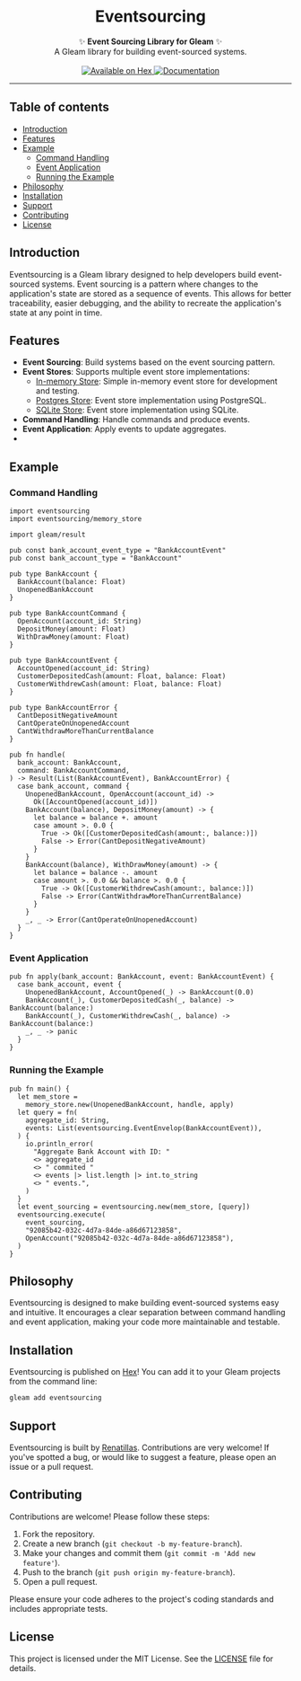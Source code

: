 <h1 align="center">Eventsourcing</h1>

<div align="center">
  ✨ <strong>Event Sourcing Library for Gleam</strong> ✨
</div>

<div align="center">
  A Gleam library for building event-sourced systems.
</div>

<br />

<div align="center">
  <a href="https://hex.pm/packages/eventsourcing">
    <img src="https://img.shields.io/hexpm/v/eventsourcing"
      alt="Available on Hex" />
  </a>
  <a href="https://hexdocs.pm/eventsourcing">
    <img src="https://img.shields.io/badge/hex-docs-ffaff3"
      alt="Documentation" />
  </a>
</div>

---

## Table of contents

- [Introduction](#introduction)
- [Features](#features)
- [Example](#example)
  - [Command Handling](#command-handling)
  - [Event Application](#event-application)
  - [Running the Example](#running-the-example)
- [Philosophy](#philosophy)
- [Installation](#installation)
- [Support](#support)
- [Contributing](#contributing)
- [License](#license)

## Introduction

Eventsourcing is a Gleam library designed to help developers build event-sourced systems. Event sourcing is a pattern where changes to the application's state are stored as a sequence of events. This allows for better traceability, easier debugging, and the ability to recreate the application's state at any point in time.

## Features

- **Event Sourcing**: Build systems based on the event sourcing pattern.
- **Event Stores**: Supports multiple event store implementations:
  - [In-memory Store](https://github.com/renatillas/eventsourcing_inmemory): Simple in-memory event store for development and testing.
  - [Postgres Store](https://github.com/renatillas/eventsourcing_postgres): Event store implementation using PostgreSQL.
  - [SQLite Store](https://github.com/renatillas/eventsourcing_sqlite): Event store implementation using SQLite.
- **Command Handling**: Handle commands and produce events.
- **Event Application**: Apply events to update aggregates.
- 
## Example

### Command Handling

```gleam
import eventsourcing
import eventsourcing/memory_store

import gleam/result

pub const bank_account_event_type = "BankAccountEvent"
pub const bank_account_type = "BankAccount"

pub type BankAccount {
  BankAccount(balance: Float)
  UnopenedBankAccount
}

pub type BankAccountCommand {
  OpenAccount(account_id: String)
  DepositMoney(amount: Float)
  WithDrawMoney(amount: Float)
}

pub type BankAccountEvent {
  AccountOpened(account_id: String)
  CustomerDepositedCash(amount: Float, balance: Float)
  CustomerWithdrewCash(amount: Float, balance: Float)
}

pub type BankAccountError {
  CantDepositNegativeAmount
  CantOperateOnUnopenedAccount
  CantWithdrawMoreThanCurrentBalance
}

pub fn handle(
  bank_account: BankAccount,
  command: BankAccountCommand,
) -> Result(List(BankAccountEvent), BankAccountError) {
  case bank_account, command {
    UnopenedBankAccount, OpenAccount(account_id) ->
      Ok([AccountOpened(account_id)])
    BankAccount(balance), DepositMoney(amount) -> {
      let balance = balance +. amount
      case amount >. 0.0 {
        True -> Ok([CustomerDepositedCash(amount:, balance:)])
        False -> Error(CantDepositNegativeAmount)
      }
    }
    BankAccount(balance), WithDrawMoney(amount) -> {
      let balance = balance -. amount
      case amount >. 0.0 && balance >. 0.0 {
        True -> Ok([CustomerWithdrewCash(amount:, balance:)])
        False -> Error(CantWithdrawMoreThanCurrentBalance)
      }
    }
    _, _ -> Error(CantOperateOnUnopenedAccount)
  }
}
```

### Event Application

```gleam
pub fn apply(bank_account: BankAccount, event: BankAccountEvent) {
  case bank_account, event {
    UnopenedBankAccount, AccountOpened(_) -> BankAccount(0.0)
    BankAccount(_), CustomerDepositedCash(_, balance) -> BankAccount(balance:)
    BankAccount(_), CustomerWithdrewCash(_, balance) -> BankAccount(balance:)
    _, _ -> panic
  }
}
```

### Running the Example

```gleam
pub fn main() {
  let mem_store =
    memory_store.new(UnopenedBankAccount, handle, apply)
  let query = fn(
    aggregate_id: String,
    events: List(eventsourcing.EventEnvelop(BankAccountEvent)),
  ) {
    io.println_error(
      "Aggregate Bank Account with ID: "
      <> aggregate_id
      <> " commited "
      <> events |> list.length |> int.to_string
      <> " events.",
    )
  }
  let event_sourcing = eventsourcing.new(mem_store, [query])
  eventsourcing.execute(
    event_sourcing,
    "92085b42-032c-4d7a-84de-a86d67123858",
    OpenAccount("92085b42-032c-4d7a-84de-a86d67123858"),
  )
}
```

## Philosophy

Eventsourcing is designed to make building event-sourced systems easy and intuitive. It encourages a clear separation between command handling and event application, making your code more maintainable and testable.

## Installation

Eventsourcing is published on [Hex](https://hex.pm/packages/eventsourcing)! You can add it to your Gleam projects from the command line:

```sh
gleam add eventsourcing
```

## Support

Eventsourcing is built by [Renatillas](https://github.com/renatillas). Contributions are very welcome! If you've spotted a bug, or would like to suggest a feature, please open an issue or a pull request.

## Contributing

Contributions are welcome! Please follow these steps:

1. Fork the repository.
2. Create a new branch (`git checkout -b my-feature-branch`).
3. Make your changes and commit them (`git commit -m 'Add new feature'`).
4. Push to the branch (`git push origin my-feature-branch`).
5. Open a pull request.

Please ensure your code adheres to the project's coding standards and includes appropriate tests.

## License

This project is licensed under the MIT License. See the [LICENSE](LICENSE) file for details.
